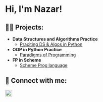 <h1>Hi, I'm Nazar! <br/>

<h2>👨‍💻 Projects:</h2>

- <b>Data Structures and Algorithms Practice </b>
  - [Praciting DS & Algos in Python]()
- <b> OOP in Python Practice </b>
  - [Paradigms of Programming](https://github.com/levnnaz/Family-tree-in-Python-/blob/main/Coursework_1_full_code.py)
- <b> FP in Scheme </b>
  - [Scheme Prog language](https://github.com/levnnaz/Family_tree_scheme/blob/main/Nazar_Levchuk-Code_CW2.rkt)


<h2> 🤳 Connect with me:</h2>

[<img align="left" alt="JoshMadakor | LinkedIn" width="22px" src="https://cdn.jsdelivr.net/npm/simple-icons@v3/icons/linkedin.svg" />][linkedin]

[linkedin]: www.linkedin.com/in/nazar-levchuk1
